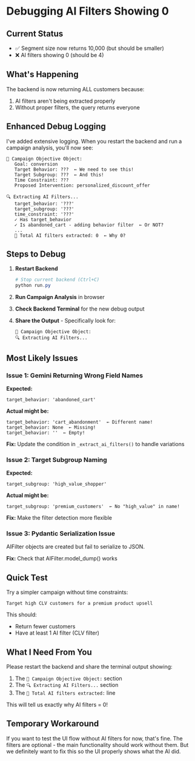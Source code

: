 # Debugging AI Filters Showing 0

## Current Status

- ✅ Segment size now returns 10,000 (but should be smaller)
- ❌ AI filters showing 0 (should be 4)

## What's Happening

The backend is now returning ALL customers because:
1. AI filters aren't being extracted properly
2. Without proper filters, the query returns everyone

## Enhanced Debug Logging

I've added extensive logging. When you restart the backend and run a campaign analysis, you'll now see:

```
🎯 Campaign Objective Object:
   Goal: conversion
   Target Behavior: ???  ← We need to see this!
   Target Subgroup: ???  ← And this!
   Time Constraint: ???
   Proposed Intervention: personalized_discount_offer

🔍 Extracting AI Filters...
   target_behavior: '???'
   target_subgroup: '???'
   time_constraint: '???'
   ✓ Has target_behavior
   ✓ Is abandoned_cart - adding behavior filter  ← Or NOT?
   ...
   📝 Total AI filters extracted: 0  ← Why 0?
```

## Steps to Debug

1. **Restart Backend**
   ```powershell
   # Stop current backend (Ctrl+C)
   python run.py
   ```

2. **Run Campaign Analysis** in browser

3. **Check Backend Terminal** for the new debug output

4. **Share the Output** - Specifically look for:
   ```
   🎯 Campaign Objective Object:
   🔍 Extracting AI Filters...
   ```

## Most Likely Issues

### Issue 1: Gemini Returning Wrong Field Names

**Expected:**
```
target_behavior: 'abandoned_cart'
```

**Actual might be:**
```
target_behavior: 'cart_abandonment'  ← Different name!
target_behavior: None  ← Missing!
target_behavior: ''  ← Empty!
```

**Fix:** Update the condition in `_extract_ai_filters()` to handle variations

### Issue 2: Target Subgroup Naming

**Expected:**
```
target_subgroup: 'high_value_shopper'
```

**Actual might be:**
```
target_subgroup: 'premium_customers'  ← No "high_value" in name!
```

**Fix:** Make the filter detection more flexible

### Issue 3: Pydantic Serialization Issue

AIFilter objects are created but fail to serialize to JSON.

**Fix:** Check that AIFilter.model_dump() works

## Quick Test

Try a simpler campaign without time constraints:

```
Target high CLV customers for a premium product upsell
```

This should:
- Return fewer customers
- Have at least 1 AI filter (CLV filter)

## What I Need From You

Please restart the backend and share the terminal output showing:

1. The `🎯 Campaign Objective Object:` section
2. The `🔍 Extracting AI Filters...` section
3. The `📝 Total AI filters extracted:` line

This will tell us exactly why AI filters = 0!

## Temporary Workaround

If you want to test the UI flow without AI filters for now, that's fine. The filters are optional - the main functionality should work without them. But we definitely want to fix this so the UI properly shows what the AI did.


